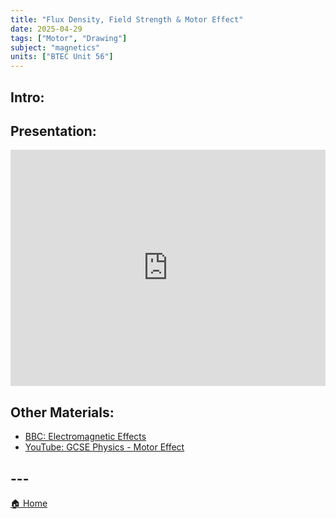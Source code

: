 ```yaml
---
title: "Flux Density, Field Strength & Motor Effect"
date: 2025-04-29
tags: ["Motor", "Drawing"]
subject: "magnetics"
units: ["BTEC Unit 56"]
---
```


## Intro:

## Presentation:

<div style="position: relative; width: 100%; height: 0; padding-top: 75%;">
    <iframe src="https://EngineeringShare.github.io/engineering-hub/presentations/Electromagnetic Effects.pdf" 
        style="position: absolute; top: 0; left: 0; width: 100%; height: 100%; border: none;">
    </iframe>
</div>

## Other Materials:
* [BBC: Electromagnetic Effects](https://www.bbc.co.uk/bitesize/articles/z6yhcxs#zy43jfr)
* [YouTube: GCSE Physics - Motor Effect](https://youtu.be/ltpPhpi-CC4?si=BOjIK_J0ygNOmXjF)


## ---

<a href="https://engineeringshare.github.io/engineering-hub">🏠 Home</a>
